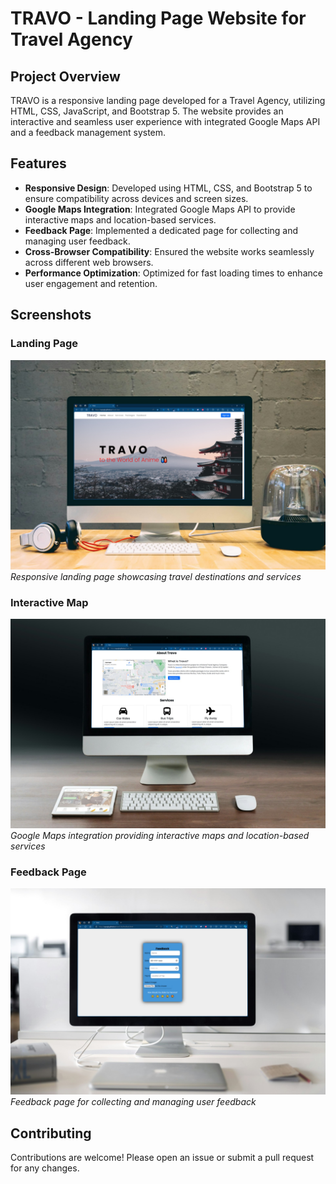 # TRAVO - Landing Page Website for Travel Agency

## Project Overview

TRAVO is a responsive landing page developed for a Travel Agency, utilizing HTML, CSS, JavaScript, and Bootstrap 5. The website provides an interactive and seamless user experience with integrated Google Maps API and a feedback management system.

## Features

- **Responsive Design**: Developed using HTML, CSS, and Bootstrap 5 to ensure compatibility across devices and screen sizes.
- **Google Maps Integration**: Integrated Google Maps API to provide interactive maps and location-based services.
- **Feedback Page**: Implemented a dedicated page for collecting and managing user feedback.
- **Cross-Browser Compatibility**: Ensured the website works seamlessly across different web browsers.
- **Performance Optimization**: Optimized for fast loading times to enhance user engagement and retention.

## Screenshots

### Landing Page

![Landing Page](https://github.com/SuyogB/travel-site/blob/1269316de8913b1af9c27cda5e82bc3b5a4fadac/travel-site-landing.jpg)
*Responsive landing page showcasing travel destinations and services*

### Interactive Map

![Interactive Map](https://github.com/SuyogB/travel-site/blob/ee3a284cc7a8ad3c0d6464428421c4e35aa8f936/travel-site-map.jpg)
*Google Maps integration providing interactive maps and location-based services*

### Feedback Page

![Feedback Page](https://github.com/SuyogB/travel-site/blob/2a57aa525ac700800155d0c3370ba6990aadb9f9/travel-site-feedback.jpg)
*Feedback page for collecting and managing user feedback*

## Contributing

Contributions are welcome! Please open an issue or submit a pull request for any changes.

